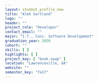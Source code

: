 ```yaml
---
layout: student_profile_new
title: "Alek Gartland"
logo: ""
header: ""
project_role: "Developer"
contact_email: ""
major: "I.T., Conc. Software Development"
graduation_year: 2020
cohort: ""
skills: [ ]
highlights: [ ]
project_key: [ "book-swap" ]
location: "Lawrenceville, GA"
website: ""
semester_key: "fa17"
---
```


